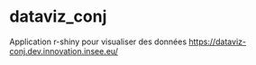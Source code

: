 # dataviz_conj


Application r-shiny pour visualiser des données
https://dataviz-conj.dev.innovation.insee.eu/

